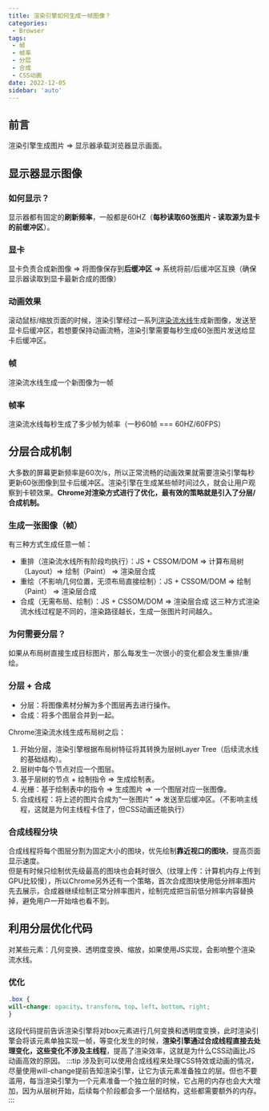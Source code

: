 ```yaml
---
title: 渲染引擎如何生成一帧图像？
categories:
 - Browser
tags:
 - 帧
 - 帧率
 - 分层
 - 合成
 - CSS动画
date: 2022-12-05
sidebar: 'auto'
---
```


## 前言
渲染引擎生成图片 => 显示器承载浏览器显示画面。<br/>

## 显示器显示图像
### 如何显示？
显示器都有固定的**刷新频率**，一般都是60HZ（**每秒读取60张图片 - 读取源为显卡的前缓冲区**）。
### 显卡
显卡负责合成新图像 => 将图像保存到**后缓冲区** => 系统将前/后缓冲区互换（确保显示器读取到显卡最新合成的图像）
### 动画效果
滚动鼠标/缩放页面的时候，渲染引擎经过一系列[渲染流水线](./render-process.md)生成新图像，发送至显卡后缓冲区，若想要保持动画流畅，渲染引擎需要每秒生成60张图片发送给显卡后缓冲区。
### 帧
渲染流水线生成一个新图像为一帧
### 帧率
渲染流水线每秒生成了多少帧为帧率（一秒60帧 === 60HZ/60FPS）

## 分层合成机制
大多数的屏幕更新频率是60次/s，所以正常流畅的动画效果就需要渲染引擎每秒更新60张图像到显卡后缓冲区。渲染引擎在生成某些帧时间过久，就会让用户观察到卡顿效果。**Chrome对渲染方式进行了优化，最有效的策略就是引入了分层/合成机制。**
### 生成一张图像（帧）
有三种方式生成任意一帧：
* 重排（渲染流水线所有阶段均执行）：JS + CSSOM/DOM => 计算布局树（Layout）=> 绘制（Paint） => 渲染层合成
* 重绘（不影响几何位置，无须布局直接绘制）：JS + CSSOM/DOM => 绘制（Paint） => 渲染层合成
* 合成（无需布局、绘制）：JS + CSSOM/DOM => 渲染层合成
这三种方式渲染流水线过程是不同的，渲染路径越长，生成一张图片时间越久。
### 为何需要分层？
如果从布局树直接生成目标图片，那么每发生一次很小的变化都会发生重排/重绘。
### 分层 + 合成
* 分层：将图像素材分解为多个图层再去进行操作。
* 合成：将多个图层合并到一起。

Chrome渲染流水线生成布局树之后：
1. 开始分层，渲染引擎根据布局树特征将其转换为层树Layer Tree（后续流水线的基础结构）。
2. 层树中每个节点对应一个图层。
3. 基于层树的节点 + 绘制指令 => 生成绘制表。
4. 光栅：基于绘制表中的指令 => 生成图片 => 一个图层对应一张图像。
5. 合成线程：将上述的图片合成为“一张图片” => 发送至后缓冲区。（不影响主线程，这就是为何主线程卡住了，但CSS动画还能执行）
### 合成线程分块
合成线程将每个图层分割为固定大小的图块，优先绘制**靠近视口的图块**，提高页面显示速度。<br/>
但是有时候只绘制优先级最高的图块也会耗时很久（纹理上传：计算机内存上传到GPU比较慢），所以Chrome另外还有一个策略，首次合成图块使用低分辨率图片先去展示，合成器继续绘制正常分辨率图片，绘制完成把当前低分辨率内容替换掉，避免用户一开始啥也看不到。
## 利用分层优化代码
对某些元素：几何变换、透明度变换、缩放，如果使用JS实现，会影响整个渲染流水线。
### 优化
```css
.box {
will-change: opacity、transform、top、left、bottom、right;
}
```
这段代码提前告诉渲染引擎将对box元素进行几何变换和透明度变换，此时渲染引擎会将该元素单独实现一帧，等变化发生的时候，**渲染引擎通过合成线程直接去处理变化，这些变化不涉及主线程**，提高了渲染效率，这就是为什么CSS动画比JS动画高效的原因。
:::tip
涉及到可以使用合成线程来处理CSS特效或动画的情况，尽量使用will-change提前告知渲染引擎，让它为该元素准备独立的层。但也不要滥用，每当渲染引擎为一个元素准备一个独立层的时候，它占用的内存也会大大增加，因为从层树开始，后续每个阶段都会多一个层结构，这些都需要额外的内存。
:::
